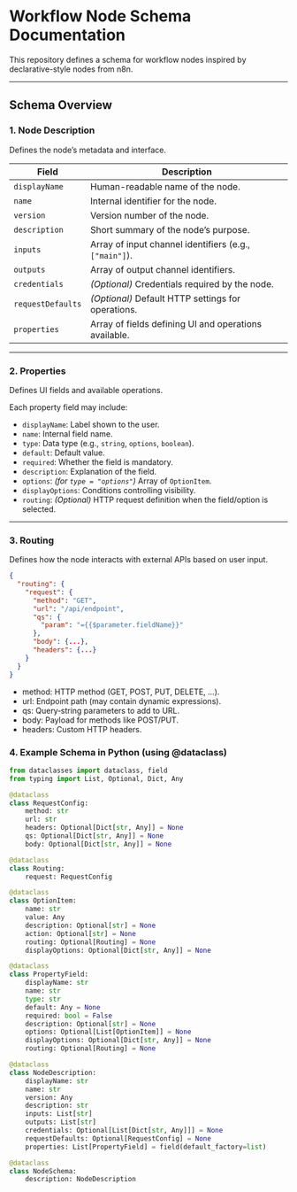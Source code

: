 # Workflow Node Schema Documentation

This repository defines a schema for workflow nodes inspired by declarative-style nodes from n8n.

---

## Schema Overview

### 1. Node Description
Defines the node’s metadata and interface.

| Field            | Description                                              |
|------------------|----------------------------------------------------------|
| `displayName`    | Human-readable name of the node.                         |
| `name`           | Internal identifier for the node.                        |
| `version`        | Version number of the node.                              |
| `description`    | Short summary of the node’s purpose.                     |
| `inputs`         | Array of input channel identifiers (e.g., `["main"]`).   |
| `outputs`        | Array of output channel identifiers.                      |
| `credentials`    | *(Optional)* Credentials required by the node.           |
| `requestDefaults`| *(Optional)* Default HTTP settings for operations.       |
| `properties`     | Array of fields defining UI and operations available.    |

---

### 2. Properties
Defines UI fields and available operations.

Each property field may include:
- `displayName`: Label shown to the user.
- `name`: Internal field name.
- `type`: Data type (e.g., `string`, `options`, `boolean`).
- `default`: Default value.
- `required`: Whether the field is mandatory.
- `description`: Explanation of the field.
- `options`: *(for `type = "options"`)* Array of `OptionItem`.
- `displayOptions`: Conditions controlling visibility.
- `routing`: *(Optional)* HTTP request definition when the field/option is selected.

---

### 3. Routing
Defines how the node interacts with external APIs based on user input.

```json
{
  "routing": {
    "request": {
      "method": "GET",
      "url": "/api/endpoint",
      "qs": {
        "param": "={{$parameter.fieldName}}"
      },
      "body": {...},
      "headers": {...}
    }
  }
}
```

* method: HTTP method (GET, POST, PUT, DELETE, …).
* url: Endpoint path (may contain dynamic expressions).
* qs: Query‐string parameters to add to URL.
* body: Payload for methods like POST/PUT.
* headers: Custom HTTP headers.


### 4. Example Schema in Python (using @dataclass)

```python
from dataclasses import dataclass, field
from typing import List, Optional, Dict, Any

@dataclass
class RequestConfig:
    method: str
    url: str
    headers: Optional[Dict[str, Any]] = None
    qs: Optional[Dict[str, Any]] = None
    body: Optional[Dict[str, Any]] = None

@dataclass
class Routing:
    request: RequestConfig

@dataclass
class OptionItem:
    name: str
    value: Any
    description: Optional[str] = None
    action: Optional[str] = None
    routing: Optional[Routing] = None
    displayOptions: Optional[Dict[str, Any]] = None

@dataclass
class PropertyField:
    displayName: str
    name: str
    type: str
    default: Any = None
    required: bool = False
    description: Optional[str] = None
    options: Optional[List[OptionItem]] = None
    displayOptions: Optional[Dict[str, Any]] = None
    routing: Optional[Routing] = None

@dataclass
class NodeDescription:
    displayName: str
    name: str
    version: Any
    description: str
    inputs: List[str]
    outputs: List[str]
    credentials: Optional[List[Dict[str, Any]]] = None
    requestDefaults: Optional[RequestConfig] = None
    properties: List[PropertyField] = field(default_factory=list)

@dataclass
class NodeSchema:
    description: NodeDescription
```
